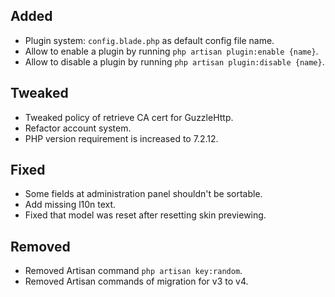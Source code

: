 ## Added

- Plugin system: `config.blade.php` as default config file name.
- Allow to enable a plugin by running `php artisan plugin:enable {name}`.
- Allow to disable a plugin by running `php artisan plugin:disable {name}`.

## Tweaked

- Tweaked policy of retrieve CA cert for GuzzleHttp.
- Refactor account system.
- PHP version requirement is increased to 7.2.12.

## Fixed

- Some fields at administration panel shouldn't be sortable.
- Add missing l10n text.
- Fixed that model was reset after resetting skin previewing.

## Removed

- Removed Artisan command `php artisan key:random`.
- Removed Artisan commands of migration for v3 to v4.
